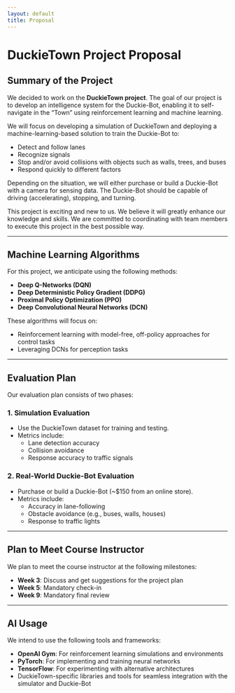 ```yaml
---
layout: default
title: Proposal
---
```


# DuckieTown Project Proposal

## Summary of the Project

We decided to work on the **DuckieTown project**. The goal of our project is to develop an intelligence system for the Duckie-Bot, enabling it to self-navigate in the “Town” using reinforcement learning and machine learning. 

We will focus on developing a simulation of DuckieTown and deploying a machine-learning-based solution to train the Duckie-Bot to:
- Detect and follow lanes
- Recognize signals
- Stop and/or avoid collisions with objects such as walls, trees, and buses
- Respond quickly to different factors

Depending on the situation, we will either purchase or build a Duckie-Bot with a camera for sensing data. The Duckie-Bot should be capable of driving (accelerating), stopping, and turning.

This project is exciting and new to us. We believe it will greatly enhance our knowledge and skills. We are committed to coordinating with team members to execute this project in the best possible way.

---

## Machine Learning Algorithms

For this project, we anticipate using the following methods:
- **Deep Q-Networks (DQN)**
- **Deep Deterministic Policy Gradient (DDPG)**
- **Proximal Policy Optimization (PPO)**
- **Deep Convolutional Neural Networks (DCN)**

These algorithms will focus on:
- Reinforcement learning with model-free, off-policy approaches for control tasks
- Leveraging DCNs for perception tasks

---

## Evaluation Plan

Our evaluation plan consists of two phases:

### 1. Simulation Evaluation
- Use the DuckieTown dataset for training and testing.
- Metrics include:
  - Lane detection accuracy
  - Collision avoidance
  - Response accuracy to traffic signals

### 2. Real-World Duckie-Bot Evaluation
- Purchase or build a Duckie-Bot (~$150 from an online store).
- Metrics include:
  - Accuracy in lane-following
  - Obstacle avoidance (e.g., buses, walls, houses)
  - Response to traffic lights

---

## Plan to Meet Course Instructor

We plan to meet the course instructor at the following milestones:
- **Week 3**: Discuss and get suggestions for the project plan
- **Week 5**: Mandatory check-in
- **Week 9**: Mandatory final review

---

## AI Usage

We intend to use the following tools and frameworks:
- **OpenAI Gym**: For reinforcement learning simulations and environments
- **PyTorch**: For implementing and training neural networks
- **TensorFlow**: For experimenting with alternative architectures
- DuckieTown-specific libraries and tools for seamless integration with the simulator and Duckie-Bot